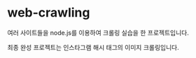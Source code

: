 # web-crawling

여러 사이트들을 node.js를 이용하여 크롤링 실습을 한 프로젝트입니다.   
   
   
   최종 완성 프로젝트는 인스타그램 해시 태그의 이미지 크롤링입니다.
